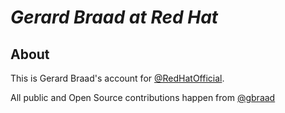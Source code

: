 # _**Gerard Braad at Red Hat**_

## About

  This is Gerard Braad's account for [@RedHatOfficial](https://github.com/RedHatOfficial).
  
  All public and Open Source contributions happen from [@gbraad](https://github.com/gbraad)
